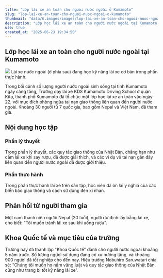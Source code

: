 ```yaml
---
title: "Lớp lái xe an toàn cho người nước ngoài ở Kumamoto"
slug: "lop-lai-xe-an-toan-cho-nguoi-nuoc-ngoai-o-kumamoto"
thumbnail: "data/6.images/images/lop-lai-xe-an-toan-cho-nguoi-nuoc-ngoai-o-kumamoto.webp"
description: "Lớp học lái xe an toàn cho người nước ngoài tại Kumamoto nhằm giúp họ nắm vững luật giao thông và kỹ năng lái xe, góp phần ngăn ngừa tai nạn. Khoảng 30 người từ 7 quốc gia, trong đó có Việt Nam, đã tham gia."
use: true
created_at: "2025-06-23 19:34:50"
---
```


## Lớp học lái xe an toàn cho người nước ngoài tại Kumamoto

![](/images/20250622-00050179-yom-000-2-view.webp)
Lái xe nước ngoài (ở phía sau) đang học kỹ năng lái xe cơ bản trong phần thực hành.

Trong bối cảnh số lượng người nước ngoài sinh sống tại tỉnh Kumamoto ngày càng tăng, Trường dạy lái xe KDS Kumamoto Driving School ở quận Kita, thành phố Kumamoto đã tổ chức một lớp học lái xe an toàn vào ngày 22, với mục đích phòng ngừa tai nạn giao thông liên quan đến người nước ngoài. Khoảng 30 người từ 7 quốc gia, bao gồm Nepal và Việt Nam, đã tham gia.

## Nội dung học tập

### Phần lý thuyết

Trong phần lý thuyết, các quy tắc giao thông của Nhật Bản, chẳng hạn như cấm lái xe khi say rượu, đã được giải thích, và các ví dụ về tai nạn gần đây liên quan đến người nước ngoài đã được giới thiệu.

### Phần thực hành

Trong phần thực hành lái xe trên sân tập, học viên đã ôn lại ý nghĩa của các biển báo giao thông và cách sử dụng đèn xi nhan.

## Phản hồi từ người tham gia

Một nam thanh niên người Nepal (20 tuổi), người dự định lấy bằng lái xe, cho biết: "Tôi muốn tránh lái xe sau khi uống rượu".

## Khoa Quốc tế và mục tiêu của trường

Trường này đã thành lập "Khoa Quốc tế" dành cho người nước ngoài khoảng 5 năm trước. Số lượng người sử dụng đang có xu hướng tăng, và khoảng 900 người đã tốt nghiệp cho đến nay. Hiệu trưởng Nobuhiro Saruwatari chia sẻ: "Chúng tôi muốn họ nắm vững luật và quy tắc giao thông của Nhật Bản, cũng như trang bị tốt kỹ năng lái xe".